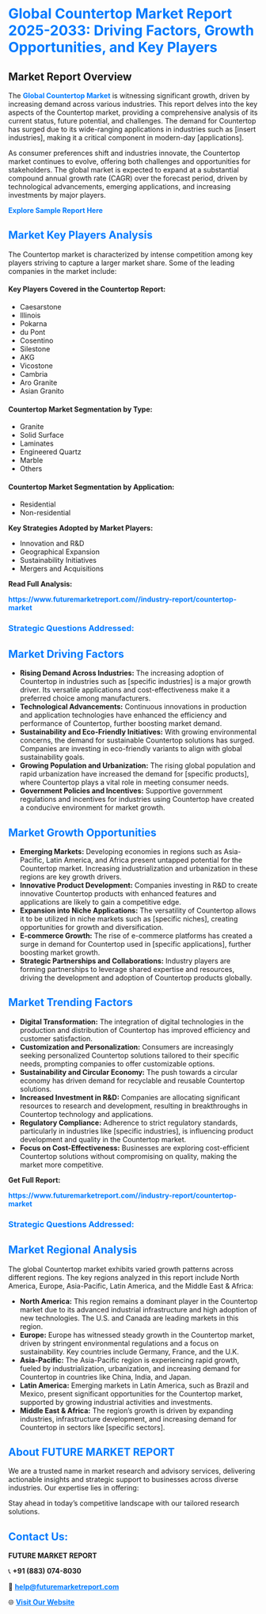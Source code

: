 <h1 style="color: #007BFF;">Global Countertop Market Report 2025-2033: Driving Factors, Growth Opportunities, and Key Players</h1>

<section id="overview">
<h2>Market Report Overview</h2>
<p>The <a href="https://www.futuremarketreport.com//industry-report/countertop-market" style="color: #007BFF; text-decoration: none;"><strong>Global Countertop Market</strong></a> is witnessing significant growth, driven by increasing demand across various industries. This report delves into the key aspects of the Countertop market, providing a comprehensive analysis of its current status, future potential, and challenges. The demand for Countertop has surged due to its wide-ranging applications in industries such as [insert industries], making it a critical component in modern-day [applications].</p>
<p>As consumer preferences shift and industries innovate, the Countertop market continues to evolve, offering both challenges and opportunities for stakeholders. The global market is expected to expand at a substantial compound annual growth rate (CAGR) over the forecast period, driven by technological advancements, emerging applications, and increasing investments by major players.</p>
</section>

<section id="overview">
<p><a href="https://www.futuremarketreport.com//request-sample/reportId=54320" style="color: #007BFF; text-decoration: none;"><strong>Explore Sample Report Here</strong></a></p>
</section>

<section id="key-players">
<h2 style="color: #007BFF;">Market Key Players Analysis</h2>
<p>The Countertop market is characterized by intense competition among key players striving to capture a larger market share. Some of the leading companies in the market include:</p>
<h4>Key Players Covered in the Countertop Report:</h4>
<ul><li>Caesarstone</li><li>Illinois</li><li>Pokarna</li><li>du Pont</li><li>Cosentino</li><li>Silestone</li><li>AKG</li><li>Vicostone</li><li>Cambria</li><li>Aro Granite</li><li>Asian Granito</li></ul>
<h4>Countertop Market Segmentation by Type:</h4>
<ul><li>Granite</li><li>Solid Surface</li><li>Laminates</li><li>Engineered Quartz</li><li>Marble</li><li>Others</li></ul>

<h4>Countertop Market Segmentation by Application:</h4>
<ul><li>Residential</li><li>Non-residential</li></ul>
<p><strong>Key Strategies Adopted by Market Players:</strong></p>
<ul>
<li>Innovation and R&D</li>
<li>Geographical Expansion</li>
<li>Sustainability Initiatives</li>
<li>Mergers and Acquisitions</li>
</ul>
</section>

<section>
<p><strong>Read Full Analysis: </strong></p><a href="https://www.futuremarketreport.com//industry-report/countertop-market" style="color: #007BFF; text-decoration: none;"><strong>https://www.futuremarketreport.com//industry-report/countertop-market</strong></a>
<h3 style="color: #007BFF;">Strategic Questions Addressed:</h3>
</section>

<section id="driving-factors">
<h2 style="color: #007BFF;">Market Driving Factors</h2>
<ul>
<li><strong>Rising Demand Across Industries:</strong> The increasing adoption of Countertop in industries such as [specific industries] is a major growth driver. Its versatile applications and cost-effectiveness make it a preferred choice among manufacturers.</li>
<li><strong>Technological Advancements:</strong> Continuous innovations in production and application technologies have enhanced the efficiency and performance of Countertop, further boosting market demand.</li>
<li><strong>Sustainability and Eco-Friendly Initiatives:</strong> With growing environmental concerns, the demand for sustainable Countertop solutions has surged. Companies are investing in eco-friendly variants to align with global sustainability goals.</li>
<li><strong>Growing Population and Urbanization:</strong> The rising global population and rapid urbanization have increased the demand for [specific products], where Countertop plays a vital role in meeting consumer needs.</li>
<li><strong>Government Policies and Incentives:</strong> Supportive government regulations and incentives for industries using Countertop have created a conducive environment for market growth.</li>
</ul>
</section>

<section id="growth-opportunities">
<h2 style="color: #007BFF;">Market Growth Opportunities</h2>
<ul>
<li><strong>Emerging Markets:</strong> Developing economies in regions such as Asia-Pacific, Latin America, and Africa present untapped potential for the Countertop market. Increasing industrialization and urbanization in these regions are key growth drivers.</li>
<li><strong>Innovative Product Development:</strong> Companies investing in R&D to create innovative Countertop products with enhanced features and applications are likely to gain a competitive edge.</li>
<li><strong>Expansion into Niche Applications:</strong> The versatility of Countertop allows it to be utilized in niche markets such as [specific niches], creating opportunities for growth and diversification.</li>
<li><strong>E-commerce Growth:</strong> The rise of e-commerce platforms has created a surge in demand for Countertop used in [specific applications], further boosting market growth.</li>
<li><strong>Strategic Partnerships and Collaborations:</strong> Industry players are forming partnerships to leverage shared expertise and resources, driving the development and adoption of Countertop products globally.</li>
</ul>
</section>

<section id="trending-factors">
<h2 style="color: #007BFF;">Market Trending Factors</h2>
<ul>
<li><strong>Digital Transformation:</strong> The integration of digital technologies in the production and distribution of Countertop has improved efficiency and customer satisfaction.</li>
<li><strong>Customization and Personalization:</strong> Consumers are increasingly seeking personalized Countertop solutions tailored to their specific needs, prompting companies to offer customizable options.</li>
<li><strong>Sustainability and Circular Economy:</strong> The push towards a circular economy has driven demand for recyclable and reusable Countertop solutions.</li>
<li><strong>Increased Investment in R&D:</strong> Companies are allocating significant resources to research and development, resulting in breakthroughs in Countertop technology and applications.</li>
<li><strong>Regulatory Compliance:</strong> Adherence to strict regulatory standards, particularly in industries like [specific industries], is influencing product development and quality in the Countertop market.</li>
<li><strong>Focus on Cost-Effectiveness:</strong> Businesses are exploring cost-efficient Countertop solutions without compromising on quality, making the market more competitive.</li>
</ul>
</section>

<section>
<p><strong>Get Full Report: </strong></p><a href="https://www.futuremarketreport.com//industry-report/countertop-market" style="color: #007BFF; text-decoration: none;"><strong>https://www.futuremarketreport.com//industry-report/countertop-market</strong></a>
<h3 style="color: #007BFF;">Strategic Questions Addressed:</h3>
</section>


<section id="regional-analysis">
<h2 style="color: #007BFF;">Market Regional Analysis</h2>
<p>The global Countertop market exhibits varied growth patterns across different regions. The key regions analyzed in this report include North America, Europe, Asia-Pacific, Latin America, and the Middle East & Africa:</p>
<ul>
<li><strong>North America:</strong> This region remains a dominant player in the Countertop market due to its advanced industrial infrastructure and high adoption of new technologies. The U.S. and Canada are leading markets in this region.</li>
<li><strong>Europe:</strong> Europe has witnessed steady growth in the Countertop market, driven by stringent environmental regulations and a focus on sustainability. Key countries include Germany, France, and the U.K.</li>
<li><strong>Asia-Pacific:</strong> The Asia-Pacific region is experiencing rapid growth, fueled by industrialization, urbanization, and increasing demand for Countertop in countries like China, India, and Japan.</li>
<li><strong>Latin America:</strong> Emerging markets in Latin America, such as Brazil and Mexico, present significant opportunities for the Countertop market, supported by growing industrial activities and investments.</li>
<li><strong>Middle East & Africa:</strong> The region’s growth is driven by expanding industries, infrastructure development, and increasing demand for Countertop in sectors like [specific sectors].</li>
</ul>
</section>

<footer>
<h2 style="color: #007BFF;">About FUTURE MARKET REPORT</h2>
<p>We are a trusted name in market research and advisory services, delivering actionable insights and strategic support to businesses across diverse industries. Our expertise lies in offering:</p>

<p>Stay ahead in today’s competitive landscape with our tailored research solutions.</p>

<h2 style="color: #007BFF;">Contact Us:</h2>
<p><strong>FUTURE MARKET REPORT</strong></p>
<p>📞 <strong>+91 (883) 074-8030</strong></p>
<p>📧 <strong><a href="mailto:help@futuremarketreport.com" style="color: #007BFF;">help@futuremarketreport.com</a></strong></p>
<p>🌐 <strong><a href="https://www.futuremarketreport.com/" style="color: #007BFF;">Visit Our Website</a></strong></p>
</footer>